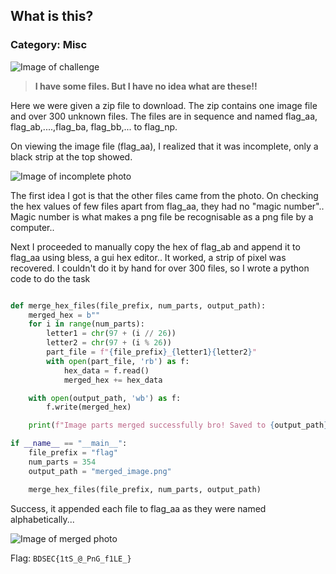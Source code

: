 ## What is this?
### Category: Misc

![Image of challenge](https://i.imgur.com/Z7vWYaY.png)

>**I have some files. But I have no idea what are these!!**

Here we were given a zip file to download. The zip contains one image file and over 300 unknown files. The files are in sequence and named flag_aa, flag_ab,....,flag_ba, flag_bb,... to flag_np.

On viewing the image file (flag_aa), I realized that it was incomplete, only a black strip at the top showed. 

![Image of incomplete photo](https://i.imgur.com/JfuWnAD.png)

The first idea I got is that the other files came from the photo. On checking the hex values of few files apart from flag_aa, they had no "magic number".. Magic number is what makes a png file be recognisable as a png file by a computer..

Next I proceeded to manually copy the hex of flag_ab and append it to flag_aa using bless, a gui hex editor.. It worked, a strip of pixel was recovered. I couldn't do it by hand for over 300 files, so I wrote a python code to do the task

``` py

def merge_hex_files(file_prefix, num_parts, output_path):
    merged_hex = b""
    for i in range(num_parts):
        letter1 = chr(97 + (i // 26))  
        letter2 = chr(97 + (i % 26))
        part_file = f"{file_prefix}_{letter1}{letter2}"
        with open(part_file, 'rb') as f:
            hex_data = f.read()
            merged_hex += hex_data

    with open(output_path, 'wb') as f: 
        f.write(merged_hex)

    print(f"Image parts merged successfully bro! Saved to {output_path}")

if __name__ == "__main__":
    file_prefix = "flag"
    num_parts = 354
    output_path = "merged_image.png"

    merge_hex_files(file_prefix, num_parts, output_path)

```

Success, it appended each file to flag_aa as they were named alphabetically...

![Image of merged photo](https://i.imgur.com/IPUfPg5.png)

Flag: `BDSEC{1tS_@_PnG_f1LE_}`
